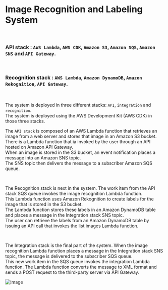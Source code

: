 
<h1>Image Recognition and Labeling System</h1>
<br>
<h3><strong>API stack</strong> : <code>AWS Lambda</code>, <code>AWS CDK</code>, <code>Amazon S3</code>, <code>Amazon SQS</code>, <code>Amazon SNS</code> and <code>API Gateway</code>.</h3>
<br>
<h3><strong>Recognition stack</strong> : <code>AWS Lambda</code>, <code>Amazon DynamoDB</code>, <code>Amazon Rekognition</code>, <code>API Gateway</code>.</h3>

<br>


<p>The system is deployed in three different stacks: <code>API</code>, <code>integration</code> and <code>recognition</code>.<br>
The system is deployed using the AWS Development Kit (AWS CDK) in those three stacks.</p>

<p>The <code>API stack</code> is composed of an AWS Lambda function that retrieves an image from a web server and stores that image in an Amazon S3 bucket.<br>
There is a Lambda function that ia invoked by the user through an API hosted on Amazon API Gateway.<br>
When an image is stored in the S3 bucket, an event notification places a message into an Amazon SNS topic.<br>
The SNS topic then delivers the message to a subscriber Amazon SQS queue.</p>

<br>

<p>The Recognition stack is next in the system. The work item from the API stack SQS queue invokes the image recognition Lambda function.<br>
This Lambda function uses Amazon Rekognition to create labels for the image that is stored in the S3 bucket.<br>
The Lambda function stores these labels in an Amazon DynamoDB table and places a message in the Integration stack SNS topic.<br>
The user can retrieve the labels from an Amazon DynamoDB table by issuing an API call that invokes the list images Lambda function.</p>

<br>

<p>The Integration stack is the final part of the system. When the image recognition Lambda function places a message in the Integration stack SNS topic, the message is delivered to the subscriber SQS queue.<br>
This new work item in the SQS queue invokes the integration Lambda function. The Lambda function converts the message to XML format and sends a POST request to the third-party server via API Gateway.<br>
</p>

<p></p>

![image](https://github.com/user-attachments/assets/48439480-9a0a-40af-a9ad-c30512a3cffb)

<br>








